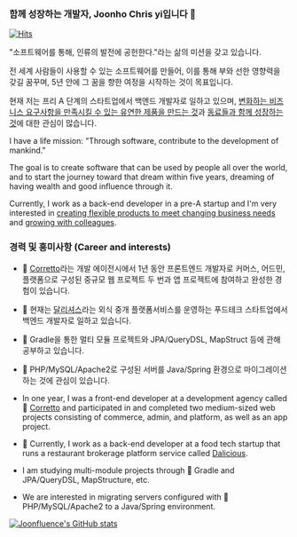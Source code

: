 ### 함께 성장하는 개발자, Joonho Chris yi입니다 👋

[![Hits](https://hits.seeyoufarm.com/api/count/incr/badge.svg?url=https%3A%2F%2Fgithub.com%2Fjoonfluence&count_bg=%238CB95C&title_bg=%23555555&icon=&icon_color=%23E7E7E7&title=hits&edge_flat=false)](https://hits.seeyoufarm.com)

"소프트웨어를 통해, 인류의 발전에 공헌한다."라는 삶의 미션을 갖고 있습니다.

전 세계 사람들이 사용할 수 있는 소프트웨어를 만들어, 이를 통해 부와 선한 영향력을 갖길 꿈꾸며, 5년 안에 그 꿈을 향한 여정을 시작하는 것이 목표입니다. 

현재 저는 프리 A 단계의 스타트업에서 백엔드 개발자로 일하고 있으며, [변화하는 비즈니스 요구사항을 만족시킬 수 있는 유연한 제품을 만드는 것](https://joonfluence.tistory.com/322)과 [동료들과 함께 성장하는 것](https://joonfluence.tistory.com/667)에 대한 관심이 많습니다.

I have a life mission: "Through software, contribute to the development of mankind."

The goal is to create software that can be used by people all over the world, and to start the journey toward that dream within five years, dreaming of having wealth and good influence through it.

Currently, I work as a back-end developer in a pre-A startup and I'm very interested in [creating flexible products to meet changing business needs](https://joonfluence.tistory.com/322) and [growing with colleagues](https://joonfluence.tistory.com/667).

### 경력 및 흥미사항 (Career and interests)

- 👯 [Corretto](https://insideweb.kr/)라는 개발 에이전시에서 1년 동안 프론트엔드 개발자로 커머스, 어드민, 플랫폼으로 구성된 중규모 웹 프로젝트 두 번과 앱 프로젝트에 참여하고 완성한 경험이 있습니다. 
- 🔭 현재는 [달리셔스](https://kurrant.co/)라는 외식 중개 플랫폼서비스를 운영하는 푸드테크 스타트업에서 백엔드 개발자로 일하고 있습니다. 
- 🌱 Gradle을 통한 멀티 모듈 프로젝트와 JPA/QueryDSL, MapStruct 등에 관해 공부하고 있습니다. 
- 📜 PHP/MySQL/Apache2로 구성된 서버를 Java/Spring 환경으로 마이그레이션하는 것에 관심이 있습니다. 

- In one year, I was a front-end developer at a development agency called 👯 [Corretto](https://insideweb.kr/) and participated in and completed two medium-sized web projects consisting of commerce, admin, and platform, as well as an app project.
- 🔭 Currently, I work as a back-end developer at a food tech startup that runs a restaurant brokerage platform service called [Dalicious](https://kurrant.co/).
- I am studying multi-module projects through 🌱 Gradle and JPA/QueryDSL, MapStructure, etc.
- We are interested in migrating servers configured with 📜 PHP/MySQL/Apache2 to a Java/Spring environment.

[![Joonfluence's GitHub stats](https://github-readme-stats.vercel.app/api?username=Joonfluence)](https://github.com/anuraghazra/github-readme-stats)
